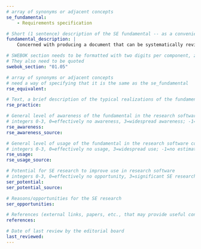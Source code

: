 ```yaml
---
# array of synonyms or adjacent concepts
se_fundamental:
    - Requirements specification

# Short (1 sentence) description of the SE fundamental -- as a convenience
fundamental_description: |
    Concerned with producing a document that can be systematically reviewed, evaluated, and approved. Software requirements are often specified in natural language, but may be supplemented by formal or semi-formal descriptions.

# SWEBOK section needs to be formatted with two digits per component, zero-filled so that they sort lexically as strings
# They also need to be quoted
swebok_section: "01.05"

# array of synonyms or adjacent concepts
# need a way of specifying that it is the same as the se_fundamental
rse_equivalent:

# Text, a brief description of the typical realizations of the fundamental, in RSE practice
rse_practice: 

# General level of awareness of the fundamental in the research software community
# integers 0-3, 0=effectively no awareness, 3=widespread awareness; -1=no estimate
rse_awareness: 
rse_awareness_source: 

# General level of usage of the fundamental in the research software community
# integers 0-3, 0=effectively no usage, 3=widespread use; -1=no estimate
rse_usage: 
rse_usage_source: 

# Potential for SE research to improve use in research software
# integers 0-3, 0=effectively no opportunity, 3=significant SE research beneficial; -1=no estimate
ser_potential: 
ser_potential_source: 

# Reasons/opportunities for the SE research
ser_opportunities:

# References (external links, papers, etc., that may provide useful connections)
references:

# Date of last review by the editorial board
last_reviewed: 
---
```

